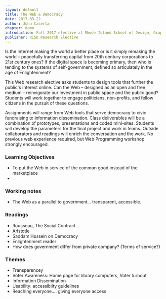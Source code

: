 ```yaml
---
layout: default
title: The Web & Democracy
date: 2017-03-22
author: John Caserta
chapter: demo
introduction: Fall 2017 elective at Rhode Island School of Design, Graphic Design Department.
publisher: RISD Research Elective
---
```


Is the Internet making the world a better place or is it simply remaking the world – peacefully transferring capital from 20th century corporations to 21st century ones? If the digital space is becoming primary, then who is tending to the systems of self-government, defined so articulately in the age of Enlightenment?

This Web research elective asks students to design tools that further the public's interest online. Can the Web – designed as an open and free medium – reinvigorate our investment in public space and the public good? Students will work together to engage politicians, non-profits, and fellow citizens in the pursuit of these questions.

Assignments will range from Web tools that serve democracy to civic fundraising to information dissemination. Class deliverables will be a combination of prototypes, presentations and coded mini-sites. Students will develop the parameters for the final project and work in teams. Outside collaborators and readings will enrich the conversation and the work. No previous web experience required, but Web Programming workshop strongly encouraged.

### Learning Objectives

* To put the Web in service of the common good instead of the marketplace
*

### Working notes

* The Web as a parallel to government... transparent, accessible.

### Readings

* Rousseau, The Social Contract
* Aristotle
* Saddam Hussein on Democracy
* Enlightenment reader
* How does government differ from private company? (Terms of service?)

### Themes

* Transparencey
* Voter Awareness: Home page for library computers, Voter turnout
* Information Dissemination
* Usability: accessibilty guidelines
* Reaching everyone.... giving everyone access
